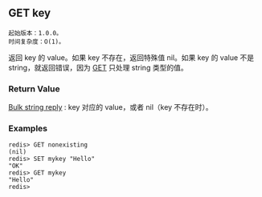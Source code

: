 ## GET key

    起始版本：1.0.0。
    时间复杂度：O(1)。

返回 key 的 value。如果 key 不存在，返回特殊值 nil。如果 key 的 value 不是 string，就返回错误，因为 [GET](GET.md) 只处理 string 类型的值。

### Return Value

[Bulk string reply](../topics/protocol.md#resp-bulk-strings) : key 对应的 value，或者 nil（key 不存在时）。

### Examples

```
redis> GET nonexisting
(nil)
redis> SET mykey "Hello"
"OK"
redis> GET mykey
"Hello"
redis> 
```